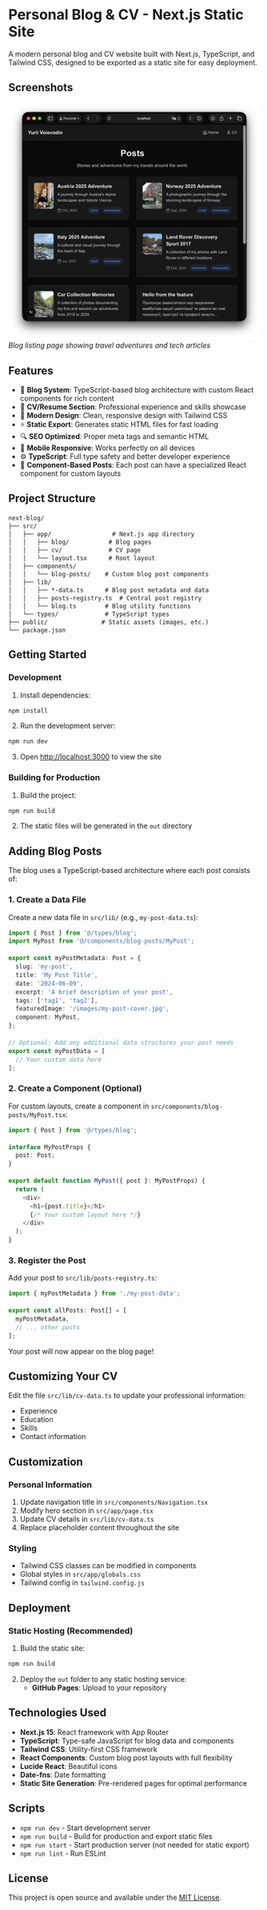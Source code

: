 # Personal Blog & CV - Next.js Static Site

A modern personal blog and CV website built with Next.js, TypeScript, and Tailwind CSS, designed to be exported as a static site for easy deployment.

## Screenshots

![Blog Listing Page](public/Screenshot%202025-10-18%20at%2018.31.27.png)
*Blog listing page showing travel adventures and tech articles*

## Features

- 📝 **Blog System**: TypeScript-based blog architecture with custom React components for rich content
- 📄 **CV/Resume Section**: Professional experience and skills showcase
- 🎨 **Modern Design**: Clean, responsive design with Tailwind CSS
- ⚡ **Static Export**: Generates static HTML files for fast loading
- 🔍 **SEO Optimized**: Proper meta tags and semantic HTML
- 📱 **Mobile Responsive**: Works perfectly on all devices
- ⚙️ **TypeScript**: Full type safety and better developer experience
- 🎯 **Component-Based Posts**: Each post can have a specialized React component for custom layouts

## Project Structure

```
next-blog/
├── src/
│   ├── app/                 # Next.js app directory
│   │   ├── blog/           # Blog pages
│   │   ├── cv/             # CV page
│   │   └── layout.tsx      # Root layout
│   ├── components/
│   │   └── blog-posts/    # Custom blog post components
│   ├── lib/
│   │   ├── *-data.ts      # Blog post metadata and data
│   │   ├── posts-registry.ts  # Central post registry
│   │   └── blog.ts        # Blog utility functions
│   └── types/             # TypeScript types
├── public/               # Static assets (images, etc.)
└── package.json
```

## Getting Started

### Development

1. Install dependencies:
```bash
npm install
```

2. Run the development server:
```bash
npm run dev
```

3. Open [http://localhost:3000](http://localhost:3000) to view the site

### Building for Production

1. Build the project:
```bash
npm run build
```

2. The static files will be generated in the `out` directory

## Adding Blog Posts

The blog uses a TypeScript-based architecture where each post consists of:

### 1. Create a Data File

Create a new data file in `src/lib/` (e.g., `my-post-data.ts`):

```typescript
import { Post } from '@/types/blog';
import MyPost from '@/components/blog-posts/MyPost';

export const myPostMetadata: Post = {
  slug: 'my-post',
  title: 'My Post Title',
  date: '2024-06-09',
  excerpt: 'A brief description of your post',
  tags: ['tag1', 'tag2'],
  featuredImage: '/images/my-post-cover.jpg',
  component: MyPost,
};

// Optional: Add any additional data structures your post needs
export const myPostData = [
  // Your custom data here
];
```

### 2. Create a Component (Optional)

For custom layouts, create a component in `src/components/blog-posts/MyPost.tsx`:

```typescript
import { Post } from '@/types/blog';

interface MyPostProps {
  post: Post;
}

export default function MyPost({ post }: MyPostProps) {
  return (
    <div>
      <h1>{post.title}</h1>
      {/* Your custom layout here */}
    </div>
  );
}
```

### 3. Register the Post

Add your post to `src/lib/posts-registry.ts`:

```typescript
import { myPostMetadata } from './my-post-data';

export const allPosts: Post[] = [
  myPostMetadata,
  // ... other posts
];
```

Your post will now appear on the blog page!

## Customizing Your CV

Edit the file `src/lib/cv-data.ts` to update your professional information:

- Experience
- Education
- Skills
- Contact information

## Customization

### Personal Information

1. Update navigation title in `src/components/Navigation.tsx`
2. Modify hero section in `src/app/page.tsx`
3. Update CV details in `src/lib/cv-data.ts`
4. Replace placeholder content throughout the site

### Styling

- Tailwind CSS classes can be modified in components
- Global styles in `src/app/globals.css`
- Tailwind config in `tailwind.config.js`

## Deployment

### Static Hosting (Recommended)

1. Build the static site:
```bash
npm run build
```

2. Deploy the `out` folder to any static hosting service:
   - **GitHub Pages**: Upload to your repository


## Technologies Used

- **Next.js 15**: React framework with App Router
- **TypeScript**: Type-safe JavaScript for blog data and components
- **Tailwind CSS**: Utility-first CSS framework
- **React Components**: Custom blog post layouts with full flexibility
- **Lucide React**: Beautiful icons
- **Date-fns**: Date formatting
- **Static Site Generation**: Pre-rendered pages for optimal performance

## Scripts

- `npm run dev` - Start development server
- `npm run build` - Build for production and export static files
- `npm run start` - Start production server (not needed for static export)
- `npm run lint` - Run ESLint

## License

This project is open source and available under the [MIT License](LICENSE).
